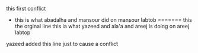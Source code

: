 this first conflict
*  this is what abadalha and mansour did on mansour labtob 
=======
this the orginal line
this ia what yazeed and ala'a and areej is doing on areej labtop

yazeed added this line just to cause a conflict
